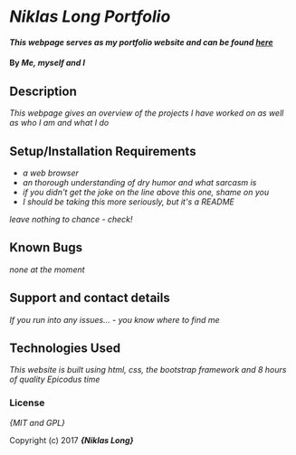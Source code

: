 # _Niklas Long Portfolio_

#### _This webpage serves as my portfolio website and can be found [here](https://heisenmali.github.io/portfolio/)_ 

#### By _**Me, myself and I**_

## Description

_This webpage gives an overview of the projects I have worked on as well as who I am and what I do_

## Setup/Installation Requirements

* _a web browser_
* _an thorough understanding of dry humor and what sarcasm is_
* _if you didn't get the joke on the line above this one, shame on you_
* _I should be taking this more seriously, but it's a README_

_leave nothing to chance - check!_

## Known Bugs

_none at the moment_

## Support and contact details

_If you run into any issues... - you know where to find me_

## Technologies Used

_This website is built using html, css, the bootstrap framework and 8 hours of quality Epicodus time_

### License

*{MIT and GPL}*

Copyright (c) 2017 **_{Niklas Long}_**
